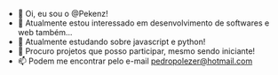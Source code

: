 - 👋 Oi, eu sou o @Pekenz!
- 👀 Atualmente estou interessado em desenvolvimento de softwares e web também...
- 🌱 Atualmente estudando sobre javascript e python!
- 💞️ Procuro projetos que posso participar, mesmo sendo iniciante!
- 📫 Podem me encontrar pelo e-mail pedropolezer@hotmail.com

<!---
Pekenz/Pekenz is a ✨ special ✨ repository because its `README.md` (this file) appears on your GitHub profile.
You can click the Preview link to take a look at your changes.
--->
